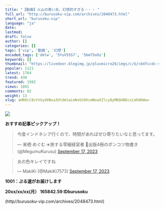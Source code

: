 ```yaml
---
title: "【動画】火山の青い炎、幻想的すぎる・・・ "
full_url: "http://burusoku-vip.com/archives/2048473.html"
short_url: "burusoku-vip"
language: "ja"
date: 
lastmod: 
draft: false
author: []
categories: []
tags: ['vip', '動画', '幻想']
encoded_tags: ['dmlw', '5YuV55S7', '5bm75oOz']
keywords: []
thumbnail: "https://livedoor.blogimg.jp/plusmicro26/imgs/c/b/cb4fccdc-s.png"
popular: 1121
latest: 1764
trend: 430
featured: 1992
views: 1801
comments: 82
weight: 13
slug: aHR0cC8vYnVydXNva3UtdmlwLmNvbS9hcmNoaXZlcy8yMDQ4NDczLmh0bWw=
---
```


![](https://livedoor.blogimg.jp/plusmicro26/imgs/c/b/cb4fccdc-s.png)

<div><p><b>おすすめ記事ピックアップ！</b></p> <p class='g-ad1'> </p> <p class='g-ad2'> </p> <p></p> <blockquote class='twitter-tweet'><p lang='ja' dir='ltr'>今度インドネシア行くので、時間があればぜひ寄りたいなと思ってます。</p>— 来栖 めぐむ ✈️旅する零細経営者 📗出版4冊のポンコツ物書き (@MegumuKurusu) <a href='https//twitter.com/MegumuKurusu/status/1703396564897771808?ref_src=twsrc%5Etfw'>September 17, 2023</a></blockquote> <blockquote class='twitter-tweet'><p lang='ja' dir='ltr'>炎の色キレイですね</p>— MakiKi (@MakiKi7573) <a href='https//twitter.com/MakiKi7573/status/1703472434496876755?ref_src=twsrc%5Etfw'>September 17, 2023</a></blockquote> <p id='csw_block'></p> <p id='divSP1'> </p> <p><b>1001：ぶる速がお届けします <p> 20xx/xx/xx(月） 165842.59 IDburusoku</p></b></p> <p class='g-ad1'> </p> <p class='g-ad2'> </p> <p id='divSP'> </p> </div>

(http//burusoku-vip.com/archives/2048473.html)
